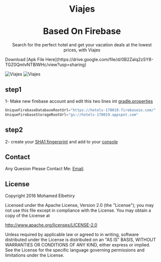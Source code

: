 <h1 align="center">Viajes</h1>
<h1 align="center">Based On Firebase</h1>
<p align="center">Search for the perfect hotel and get your vacation deals at the lowest prices, with Viajes </p>
<p align="cener"> Download [Apk File Here](https://drive.google.com/file/d/0B2Zalq2zSY8-TGZ0QmlvNTBlWHc/view?usp=sharing)</p>

![Viajes](https://raw.githubusercontent.com/Elbehiry/Viajes/master/screenshots/viajes1.png)
![Viajes](https://raw.githubusercontent.com/Elbehiry/Viajes/master/screenshots/viajes2.png)

## step1
1- Make new firebase account and edit this two lines int [gradle.properties](https://github.com/Elbehiry/Viajes/blob/master/gradle.properties)

```gradle
UniqueFirebaseDatabaseRootUrl="https://hotels-170019.firebaseio.com/"
UniqueFirebaseStorageRootUrl="gs://hotels-170019.appspot.com"
```

## step2

 2- create your [SHA1 fingerprint](https://developers.google.com/drive/android/auth) and add to your [console](https://console.developers.google.com/apis/credentials?)

## Contact
 Any Quesion Please Contact Me: [Email](m.elbehiry44@gmail.com).


## License
Copyright 2016 Mohamed Elbehiry

Licensed under the Apache License, Version 2.0 (the "License");
you may not use this file except in compliance with the License.
You may obtain a copy of the License at

http://www.apache.org/licenses/LICENSE-2.0

Unless required by applicable law or agreed to in writing, software
distributed under the License is distributed on an "AS IS" BASIS,
WITHOUT WARRANTIES OR CONDITIONS OF ANY KIND, either express or implied.
See the License for the specific language governing permissions and
limitations under the License.










